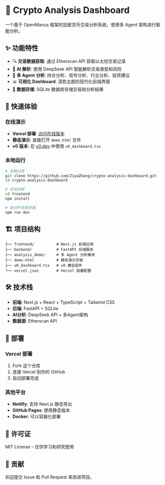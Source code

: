 # 🚀 Crypto Analysis Dashboard

一个基于 OpenManus 框架的加密货币交易分析系统，使用多 Agent 架构进行智能分析。

## ✨ 功能特性

- 🔍 **交易数据获取**: 通过 Etherscan API 获取以太坊交易记录
- 🤖 **AI 解析**: 使用 DeepSeek API 智能解析交易类型和风险
- 🧠 **多 Agent 分析**: 持仓分析、信号分析、行业分析、投资建议
- 📊 **可视化 Dashboard**: 深色主题的现代化前端界面
- 💾 **数据存储**: SQLite 数据库存储交易和分析结果

## 🎯 快速体验

### 在线演示
- **Vercel 部署**: [访问在线版本](https://crypto-analysis-dashboard.vercel.app)
- **静态演示**: 直接打开 `demo.html` 文件
- **v0 版本**: 在 [v0.dev](https://v0.dev) 中使用 `v0_dashboard.tsx`

### 本地运行
```bash
# 克隆仓库
git clone https://github.com/ZiyaZhang/crypto-analysis-dashboard.git
cd crypto-analysis-dashboard

# 安装依赖
cd frontend
npm install

# 启动开发服务器
npm run dev
```

## 🏗️ 项目结构

```
├── frontend/          # Next.js 前端应用
├── backend/           # FastAPI 后端服务
├── analysis_demo/     # 多 Agent 分析模块
├── demo.html          # 静态演示页面
├── v0_dashboard.tsx   # v0 兼容组件
└── vercel.json        # Vercel 部署配置
```

## 🛠️ 技术栈

- **前端**: Next.js + React + TypeScript + Tailwind CSS
- **后端**: FastAPI + SQLite
- **AI分析**: DeepSeek API + 多Agent架构
- **数据源**: Etherscan API

## 📱 部署

### Vercel 部署
1. Fork 这个仓库
2. 连接 Vercel 到你的 GitHub
3. 自动部署完成

### 其他平台
- **Netlify**: 支持 Next.js 静态导出
- **GitHub Pages**: 使用静态版本
- **Docker**: 可以容器化部署

## 📄 许可证

MIT License - 仅供学习和研究使用

## 🤝 贡献

欢迎提交 Issue 和 Pull Request 来改进项目。